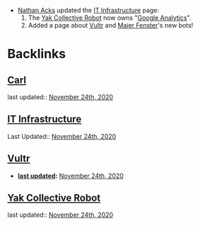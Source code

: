 - [Nathan Acks](<Nathan Acks.md>) updated the [IT Infrastructure](<IT Infrastructure.md>) page:
    1. The [Yak Collective Robot](<Yak Collective Robot.md>) now owns "[Google Analytics](https://analytics.google.com/analytics/web/#/report-home/a164565897w230197394p216651325)".
    2. Added a page about [Vultr](<Vultr.md>) and [Maier Fenster](<Maier Fenster.md>)'s new bots!

# Backlinks
## [Carl](<Carl.md>)
last updated:: [November 24th, 2020](<November 24th, 2020.md>)

## [IT Infrastructure](<IT Infrastructure.md>)
Last Updated:: [November 24th, 2020](<November 24th, 2020.md>)

## [Vultr](<Vultr.md>)
- **[last updated](<last updated.md>):** [November 24th, 2020](<November 24th, 2020.md>)

## [Yak Collective Robot](<Yak Collective Robot.md>)
last updated:: [November 24th, 2020](<November 24th, 2020.md>)

